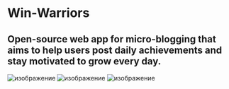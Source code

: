 # Win-Warriors
## Open-source web app for micro-blogging that aims to help users post daily achievements and stay motivated to grow every day.

![изображение](https://user-images.githubusercontent.com/66025444/229492727-04b6d887-27d6-4db9-9529-cdf0f2850135.png)
![изображение](https://user-images.githubusercontent.com/66025444/229492978-7c1bcba5-7817-4d53-9ef7-21d27d72a36f.png)
![изображение](https://user-images.githubusercontent.com/66025444/229492825-7ef2495f-41a3-42e1-bfc5-1ba4ac7fcd7b.png)
